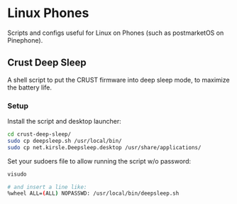 # Linux Phones

Scripts and configs useful for Linux on Phones (such as postmarketOS on Pinephone).

## Crust Deep Sleep

A shell script to put the CRUST firmware into deep sleep mode, to maximize the
battery life.

### Setup

Install the script and desktop launcher:

```bash
cd crust-deep-sleep/
sudo cp deepsleep.sh /usr/local/bin/
sudo cp net.kirsle.Deepsleep.desktop /usr/share/applications/
```

Set your sudoers file to allow running the script w/o password:

```bash
visudo

# and insert a line like:
%wheel ALL=(ALL) NOPASSWD: /usr/local/bin/deepsleep.sh
```
